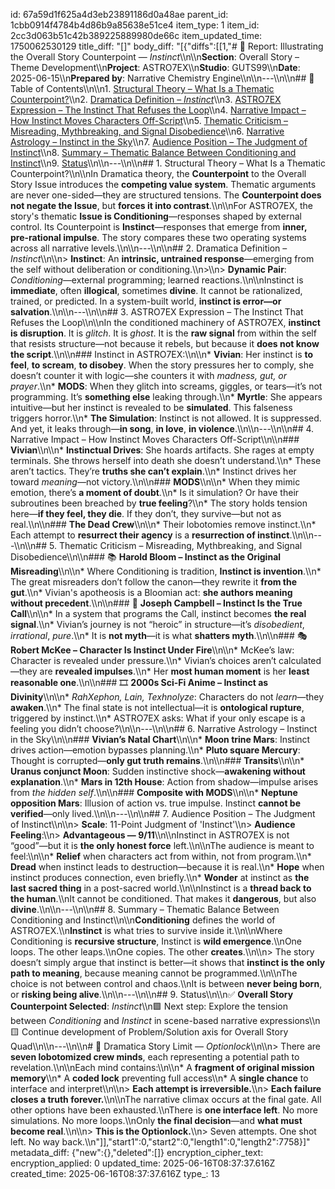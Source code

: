 id: 67a59d1f625a4d3eb23891186d0a48ae
parent_id: 1cbb0914f4784b4d86b9a85638e51ce4
item_type: 1
item_id: 2cc3d063b51c42b389225889980de66c
item_updated_time: 1750062530129
title_diff: "[]"
body_diff: "[{\"diffs\":[[1,\"# 📘 Report: Illustrating the Overall Story Counterpoint — *Instinct*\\\n\\\n**Section**: Overall Story – Theme Development\\\n**Project**: ASTRO7EX\\\n**Studio**: GUTS99\\\n**Date**: 2025-06-15\\\n**Prepared by**: Narrative Chemistry Engine\\\n\\\n---\\\n\\\n## 📓 Table of Contents\\\n\\\n1. [Structural Theory – What Is a Thematic Counterpoint?](#1-structural-theory--what-is-a-thematic-counterpoint)\\\n2. [Dramatica Definition – *Instinct*](#2-dramatica-definition--instinct)\\\n3. [ASTRO7EX Expression – The Instinct That Refuses the Loop](#3-astro7ex-expression--the-instinct-that-refuses-the-loop)\\\n4. [Narrative Impact – How Instinct Moves Characters Off-Script](#4-narrative-impact--how-instinct-moves-characters-off-script)\\\n5. [Thematic Criticism – Misreading, Mythbreaking, and Signal Disobedience](#5-thematic-criticism--misreading-mythbreaking-and-signal-disobedience)\\\n6. [Narrative Astrology – Instinct in the Sky](#6-narrative-astrology--instinct-in-the-sky)\\\n7. [Audience Position – The Judgment of Instinct](#7-audience-position--the-judgment-of-instinct)\\\n8. [Summary – Thematic Balance Between Conditioning and Instinct](#8-summary--thematic-balance-between-conditioning-and-instinct)\\\n9. [Status](#9-status)\\\n\\\n---\\\n\\\n## 1. Structural Theory – What Is a Thematic Counterpoint?\\\n\\\nIn Dramatica theory, the **Counterpoint** to the Overall Story Issue introduces the **competing value system**. Thematic arguments are never one-sided—they are structured tensions. The **Counterpoint does not negate the Issue**, but **forces it into contrast**.\\\n\\\nFor ASTRO7EX, the story's thematic **Issue is Conditioning**—responses shaped by external control. Its Counterpoint is **Instinct**—responses that emerge from **inner, pre-rational impulse**. The story compares these two operating systems across all narrative levels.\\\n\\\n---\\\n\\\n## 2. Dramatica Definition – *Instinct*\\\n\\\n> **Instinct**: An **intrinsic, untrained response**—emerging from the self without deliberation or conditioning.\\\n>\\\n> **Dynamic Pair**: *Conditioning*—external programming; learned reactions.\\\n\\\nInstinct is **immediate**, often **illogical**, sometimes **divine**. It cannot be rationalized, trained, or predicted. In a system-built world, **instinct is error—or salvation**.\\\n\\\n---\\\n\\\n## 3. ASTRO7EX Expression – The Instinct That Refuses the Loop\\\n\\\nIn the conditioned machinery of ASTRO7EX, **instinct is disruption**. It is *glitch*. It is *ghost*. It is the **raw signal** from within the self that resists structure—not because it rebels, but because it **does not know the script**.\\\n\\\n### Instinct in ASTRO7EX:\\\n\\\n* **Vivian**: Her instinct is **to feel**, **to scream**, **to disobey**. When the story pressures her to comply, she doesn’t counter it with logic—she counters it with *madness, gut, or prayer*.\\\n* **MODS**: When they glitch into screams, giggles, or tears—it’s not programming. It’s **something else** leaking through.\\\n* **Myrtle**: She appears intuitive—but her instinct is revealed to be **simulated**. This falseness triggers horror.\\\n* **The Simulation**: Instinct is not allowed. It is suppressed. And yet, it leaks through—**in song**, **in love**, **in violence**.\\\n\\\n---\\\n\\\n## 4. Narrative Impact – How Instinct Moves Characters Off-Script\\\n\\\n### **Vivian**\\\n\\\n* **Instinctual Drives**: She hoards artifacts. She rages at empty terminals. She throws herself into death she doesn’t understand.\\\n* These aren’t tactics. They’re **truths she can’t explain**.\\\n* Instinct drives her toward *meaning*—not victory.\\\n\\\n### **MODS**\\\n\\\n* When they mimic emotion, there’s **a moment of doubt**.\\\n* Is it simulation? Or have their subroutines been breached by **true feeling**?\\\n* The story holds tension here—**if they feel, they die**. If they don’t, they survive—but not as real.\\\n\\\n### **The Dead Crew**\\\n\\\n* Their lobotomies remove instinct.\\\n* Each attempt to **resurrect their agency** is a **resurrection of instinct**.\\\n\\\n---\\\n\\\n## 5. Thematic Criticism – Misreading, Mythbreaking, and Signal Disobedience\\\n\\\n### 📚 **Harold Bloom – Instinct as the Original Misreading**\\\n\\\n* Where Conditioning is tradition, **Instinct is invention**.\\\n* The great misreaders don’t follow the canon—they rewrite it **from the gut**.\\\n* Vivian's apotheosis is a Bloomian act: **she authors meaning without precedent**.\\\n\\\n### 🧭 **Joseph Campbell – Instinct Is the True Call**\\\n\\\n* In a system that programs the Call, instinct becomes **the real signal**.\\\n* Vivian’s journey is not “heroic” in structure—it’s *disobedient*, *irrational*, *pure*.\\\n* It is **not myth**—it is what **shatters myth**.\\\n\\\n### 🎭 **Robert McKee – Character Is Instinct Under Fire**\\\n\\\n* McKee’s law: Character is revealed under pressure.\\\n* Vivian’s choices aren’t calculated—they are **revealed impulses**.\\\n* Her **most human moment** is her **least reasonable one**.\\\n\\\n### 🎞️ **2000s Sci-Fi Anime – Instinct as Divinity**\\\n\\\n* *RahXephon, Lain, Texhnolyze*: Characters do not *learn*—they **awaken**.\\\n* The final state is not intellectual—it is **ontological rupture**, triggered by instinct.\\\n* ASTRO7EX asks: What if your only escape is a feeling you didn’t choose?\\\n\\\n---\\\n\\\n## 6. Narrative Astrology – Instinct in the Sky\\\n\\\n### **Vivian’s Natal Chart**\\\n\\\n* **Moon trine Mars**: Instinct drives action—emotion bypasses planning.\\\n* **Pluto square Mercury**: Thought is corrupted—**only gut truth remains**.\\\n\\\n### **Transits**\\\n\\\n* **Uranus conjunct Moon**: Sudden instinctive shock—**awakening without explanation**.\\\n* **Mars in 12th House**: Action from shadow—impulse arises from *the hidden self*.\\\n\\\n### **Composite with MODS**\\\n\\\n* **Neptune opposition Mars**: Illusion of action vs. true impulse. Instinct **cannot be verified**—only lived.\\\n\\\n---\\\n\\\n## 7. Audience Position – The Judgment of Instinct\\\n\\\n> **Scale**: 11-Point Judgment of 'Instinct'\\\n> **Audience Feeling**:\\\n> **Advantageous — 9/11**\\\n\\\nInstinct in ASTRO7EX is not “good”—but it is **the only honest force** left.\\\n\\\nThe audience is meant to feel:\\\n\\\n* **Relief** when characters act from within, not from program.\\\n* **Dread** when instinct leads to destruction—because it is real.\\\n* **Hope** when instinct produces connection, even briefly.\\\n* **Wonder** at instinct as **the last sacred thing** in a post-sacred world.\\\n\\\nInstinct is a **thread back to the human**.\\\nIt cannot be conditioned. That makes it **dangerous**, but also **divine**.\\\n\\\n---\\\n\\\n## 8. Summary – Thematic Balance Between Conditioning and Instinct\\\n\\\n**Conditioning** defines the world of ASTRO7EX.\\\n**Instinct** is what tries to survive inside it.\\\n\\\nWhere Conditioning is **recursive structure**, Instinct is **wild emergence**.\\\nOne loops. The other leaps.\\\nOne copies. The other **creates**.\\\n\\\n> The story doesn’t simply argue that instinct is better—it shows that **instinct is the only path to meaning**, because meaning cannot be programmed.\\\n\\\nThe choice is not between control and chaos.\\\nIt is between **never being born**, or **risking being alive**.\\\n\\\n---\\\n\\\n## 9. Status\\\n\\\n✅ **Overall Story Counterpoint Selected**: *Instinct*\\\n🟩 Next step: Explore the tension between *Conditioning* and *Instinct* in scene-based narrative expressions\\\n🟨 Continue development of Problem/Solution axis for Overall Story Quad\\\n\\\n---\\\n\\\n# 🛑 Dramatica Story Limit — *Optionlock*\\\n\\\n> There are **seven lobotomized crew minds**, each representing a potential path to revelation.\\\n\\\nEach mind contains:\\\n\\\n* A **fragment of original mission memory**\\\n* A **coded lock** preventing full access\\\n* A **single chance** to interface and interpret\\\n\\\n> **Each attempt is irreversible.**\\\n> **Each failure closes a truth forever.**\\\n\\\nThe narrative climax occurs at the final gate. All other options have been exhausted.\\\nThere is **one interface left**. No more simulations. No more loops.\\\nOnly **the final decision**—and **what must become real**.\\\n\\\n> **This is the Optionlock.**\\\n> Seven attempts. One shot left. No way back.\\\n\"]],\"start1\":0,\"start2\":0,\"length1\":0,\"length2\":7758}]"
metadata_diff: {"new":{},"deleted":[]}
encryption_cipher_text: 
encryption_applied: 0
updated_time: 2025-06-16T08:37:37.616Z
created_time: 2025-06-16T08:37:37.616Z
type_: 13